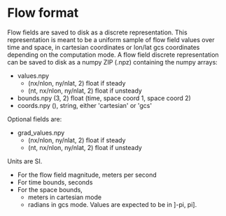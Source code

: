 # Flow format

Flow fields are saved to disk as a discrete representation.
This representation is meant to be a uniform sample of flow field values over time and space, in cartesian coordinates or lon/lat gcs coordinates depending on the computation mode.
A flow field discrete representation can be saved to disk as a numpy ZIP (.npz) containing the numpy arrays:

 - values.npy 
    - (nx/nlon, ny/nlat, 2) float if steady
    - (nt, nx/nlon, ny/nlat, 2) float if unsteady
 - bounds.npy (3, 2) float (time, space coord 1, space coord 2)
 - coords.npy (), string, either 'cartesian' or 'gcs'

Optional fields are:

 - grad_values.npy
    - (nx/nlon, ny/nlat, 2) float if steady
    - (nt, nx/nlon, ny/nlat, 2) float if unsteady

Units are SI.

 - For the flow field magnitude, meters per second
 - For time bounds, seconds
 - For the space bounds, 
    - meters in cartesian mode
    - radians in gcs mode. Values are expected to be in ]-pi, pi].

